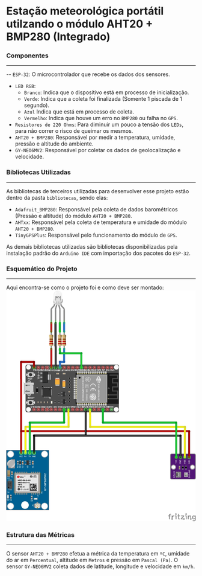 # Estação meteorológica portátil utilzando o módulo AHT20 + BMP280 (Integrado)

### Componentes
---

-- `ESP-32`: O microcontrolador que recebe os dados dos sensores.
- `LED RGB`:
    - `Branco`: Indica que o dispositivo está em processo de inicialização.
    - `Verde`: Indica que a coleta foi finalizada (Somente 1 piscada de 1 segundo).
    - `Azul` Indica que está em processo de coleta.
    - `Vermelho`: Indica que houve um erro no `BMP280` ou falha no `GPS`.
- `Resistores de 220 Ohms`: Para diminuir um pouco a tensão dos `LEDs`, para não correr o risco de queimar os mesmos.
- `AHT20 + BMP280`: Responsável por medir a temperatura, umidade, pressão e altitude do ambiente.
- `GY-NEO6MV2`: Responsável por coletar os dados de geolocalização e velocidade.

### Bibliotecas Utilizadas
---

As bibliotecas de terceiros utilizadas para desenvolver esse projeto estão dentro da pasta `bibliotecas`, sendo elas:

- `Adafruit_BMP280`: Responsável pela coleta de dados barométricos (Pressão e altitude) do módulo `AHT20 + BMP280`.
- `AHTxx`: Responsável pela coleta de temperatura e umidade do módulo `AHT20 + BMP280`.
- `TinyGPSPlus`: Responsável pelo funcionamento do módulo de `GPS`.

As demais bibliotecas utilizadas são bibliotecas disponibilizadas pela instalação padrão do `Arduino IDE` com importação dos pacotes do `ESP-32`.

### Esquemático do Projeto
---

Aqui encontra-se como o projeto foi e como deve ser montado:
![Esquemático do projeto](./esquema.jpg "Esquema do projeto")

### Estrutura das Métricas
---

O sensor `AHT20 + BMP280` efetua a métrica da temperatura em `ºC`, umidade do ar em `Percentual`, altitude em `Metros` e pressão em `Pascal (Pa)`.
O sensor `GY-NEO6MV2` coleta dados de latitude, longitude e velocidade em `km/h`.
